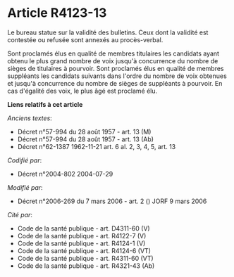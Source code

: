 # Article R4123-13

Le bureau statue sur la validité des bulletins. Ceux dont la validité est contestée ou refusée sont annexés au procès-verbal.

Sont proclamés élus en qualité de membres titulaires les candidats ayant obtenu le plus grand nombre de voix jusqu'à
concurrence du nombre de sièges de titulaires à pourvoir. Sont proclamés élus en qualité de membres suppléants les candidats
suivants dans l'ordre du nombre de voix obtenues et jusqu'à concurrence du nombre de sièges de suppléants à pourvoir. En cas
d'égalité des voix, le plus âgé est proclamé élu.

**Liens relatifs à cet article**

_Anciens textes_:

  - Décret n°57-994 du 28 août 1957 - art. 13 (M)
  - Décret n°57-994 du 28 août 1957 - art. 13 (Ab)
  - Décret n°62-1387 1962-11-21 art. 6 al. 2, 3, 4, 5, art. 13

_Codifié par_:

  - Décret n°2004-802 2004-07-29

_Modifié par_:

  - Décret n°2006-269 du 7 mars 2006 - art. 2 () JORF 9 mars 2006

_Cité par_:

  - Code de la santé publique - art. D4311-60 (V)
  - Code de la santé publique - art. R4122-7 (V)
  - Code de la santé publique - art. R4124-1 (V)
  - Code de la santé publique - art. R4124-6 (VT)
  - Code de la santé publique - art. R4311-60 (VT)
  - Code de la santé publique - art. R4321-43 (Ab)
